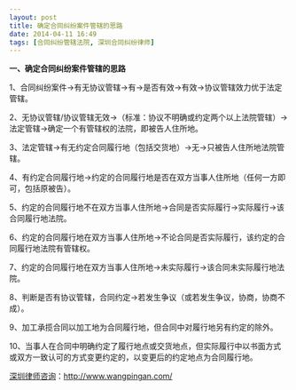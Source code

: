 ```yaml
---
layout: post
title: 确定合同纠纷案件管辖的思路
date: 2014-04-11 16:49
tags: [合同纠纷管辖法院, 深圳合同纠纷律师]
---
```

<strong>一、确定合同纠纷案件管辖的思路</strong>

1、合同纠纷案件→有无协议管辖→有→是否有效→有效→协议管辖效力优于法定管辖。

2、无协议管辖/协议管辖无效→（标准：协议不明确或约定两个以上法院管辖）→法定管辖→确定一个有管辖权的法院，即被告人住所地。

3、法定管辖→有无约定合同履行地（包括交货地）→无→只被告人住所地法院管辖。

4、有约定合同履行地→约定的合同履行地是否在双方当事人住所地（任何一方即可，包括原被告）。

5、约定的合同履行地不在双方当事人住所地→合同是否实际履行→实际履行→该合同履行地法院。

6、约定的合同履行地在双方当事人住所地→不论合同是否实际履行，该约定的合同履行地法院有管辖权。

7、约定的合同履行地在双方当事人住所地→未实际履行→该合同未实际履行地法院。

8、判断是否有协议管辖，合同约定→若发生争议（或若发生争议，协商，协商不成）。

9、加工承揽合同以加工地为合同履行地，但合同中对履行地另有约定的除外。

10、当事人在合同中明确约定了履行地点或交货地点，但实际履行中以书面方式或双方一致认可的方式变更约定的，以变更后的约定地点为合同履行地。

<a href="http://www.wangpingan.com/">深圳律师咨询</a>：<a href="http://www.wangpingan.com/">http://www.wangpingan.com/</a>

